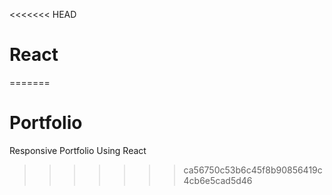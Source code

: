 <<<<<<< HEAD
# React
=======
# Portfolio
Responsive Portfolio Using React
>>>>>>> ca56750c53b6c45f8b90856419c4cb6e5cad5d46
